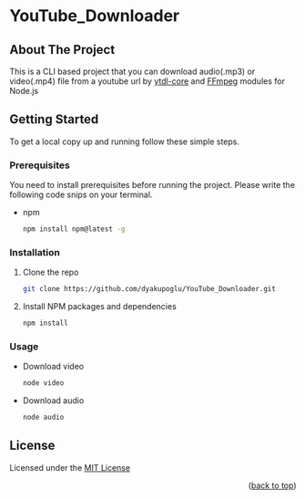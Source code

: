 # YouTube_Downloader

<!-- ABOUT THE PROJECT -->
## About The Project

This is a CLI based project that you can download audio(.mp3) or video(.mp4) file from a youtube url by [ytdl-core](https://www.npmjs.com/package/ytdl-core) and [FFmpeg](https://www.npmjs.com/package/ffmpeg) modules for Node.js

<!-- GETTING STARTED -->
## Getting Started

To get a local copy up and running follow these simple steps.

### Prerequisites

You need to install prerequisites before running the project. Please write the following code snips on your terminal.
* npm

  ```sh
  npm install npm@latest -g
  ```

### Installation

1. Clone the repo

   ```sh
   git clone https://github.com/dyakupoglu/YouTube_Downloader.git
   ```
2. Install NPM packages and dependencies

   ```sh
   npm install
   ```

### Usage

- Download video

   ```sh
   node video
   ```
- Download audio

   ```sh
   node audio
   ```
## License

Licensed under the [MIT License](https://github.com/dyakupoglu/YouTube_Downloader/blob/main/LICENSE)

<p align="right">(<a href="#top">back to top</a>)</p>